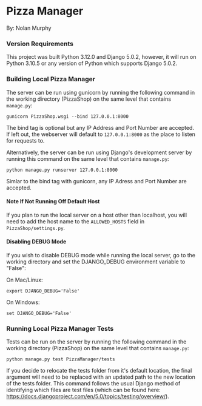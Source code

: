 # Pizza Manager
By: Nolan Murphy

### Version Requirements
This project was built Python 3.12.0 and Django 5.0.2, however, it will run on Python 3.10.5 or any version of Python which supports Django 5.0.2.

### Building Local Pizza Manager

The server can be run using gunicorn by running the following command in the working directory (PizzaShop) on the same level that contains `manage.py`:
```
gunicorn PizzaShop.wsgi --bind 127.0.0.1:8000
```
The bind tag is optional but any IP Address and Port Number are accepted. If left out, the webserver will default to `127.0.0.1:8000` as the place to listen for requests to.

Alternatively, the server can be run using Django's development server by running this command on the same level that contains `manage.py`:
```
python manage.py runserver 127.0.0.1:8000
```
Simlar to the bind tag with gunicorn, any IP Adress and Port Number are accepted.

#### Note If Not Running Off Default Host
If you plan to run the local server on a host other than localhost, you will need to add the host name to the `ALLOWED_HOSTS` field in `PizzaShop/settings.py`.

#### Disabling DEBUG Mode
If you wish to disable DEBUG mode while running the local server, go to the working directory and set the DJANGO_DEBUG environment variable to "False":

On Mac/Linux:
```
export DJANGO_DEBUG='False'
```

On Windows:
```
set DJANGO_DEBUG='False'
```

### Running Local Pizza Manager Tests
Tests can be run on the server by running the following command in the working directory (PizzaShop) on the same level that contains `manage.py`:
```
python manage.py test PizzaManager/tests
```
If you decide to relocate the tests folder from it's default location, the final argument will need to be replaced with an updated path to the new location of the tests folder. This command follows the usual Django method of identifying which files are test files (which can be found here: https://docs.djangoproject.com/en/5.0/topics/testing/overview/).
